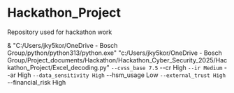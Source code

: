# Hackathon_Project
Repository used for hackathon work


& "C:/Users/jky5kor/OneDrive - Bosch Group/python/python313/python.exe" "c:/Users/jky5kor/OneDrive - Bosch Group/Project_documents/Hackathon/Hackathon_Cyber_Security_2025/Hackathon_Project/Excel_decoding.py" `
--cvss_base 7.5 `
--cr High `
--ir Medium `
--ar High `
--data_sensitivity High `
--hsm_usage Low `
--external_trust High `
--financial_risk High